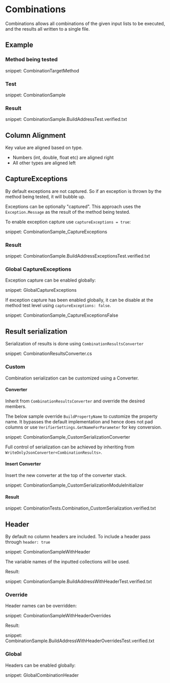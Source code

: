 # Combinations

Combinations allows all combinations of the given input lists to be executed, and the results all written to a single file.


## Example


### Method being tested

snippet: CombinationTargetMethod


### Test

snippet: CombinationSample


### Result

snippet: CombinationSample.BuildAddressTest.verified.txt


## Column Alignment

Key value are aligned based on type.

 * Numbers (int, double, float etc) are aligned right
 * All other types are aligned left


## CaptureExceptions

By default exceptions are not captured. So if an exception is thrown by the method being tested, it will bubble up.

Exceptions can be optionally "captured". This approach uses the `Exception.Message` as the result of the method being tested.

To enable exception capture use `captureExceptions = true`:

snippet: CombinationSample_CaptureExceptions


### Result

snippet: CombinationSample.BuildAddressExceptionsTest.verified.txt


### Global CaptureExceptions

Exception capture can be enabled globally:

snippet: GlobalCaptureExceptions

If exception capture has been enabled globally, it can be disable at the method test level using `captureExceptions: false`.

snippet: CombinationSample_CaptureExceptionsFalse


## Result serialization

Serialization of results is done using `CombinationResultsConverter`

snippet: CombinationResultsConverter.cs


### Custom

Combination serialization can be customized using a Converter.


#### Converter

Inherit from `CombinationResultsConverter` and override the desired members.

The below sample override `BuildPropertyName` to customize the property name. It bypasses the default implementation and hence does not pad columns or use `VerifierSettings.GetNameForParameter` for key conversion.

snippet: CombinationSample_CustomSerializationConverter

Full control of serialization can be achieved by inheriting from `WriteOnlyJsonConverter<CombinationResults>`.


#### Insert Converter

Insert the new converter at the top of the converter stack.

snippet: CombinationSample_CustomSerializationModuleInitializer


#### Result

snippet: CombinationTests.Combination_CustomSerialization.verified.txt


## Header

By default no column headers are included. To include a header pass through `header: true`

snippet: CombinationSampleWithHeader

The variable names of the inputted collections will be used.

Result:

snippet: CombinationSample.BuildAddressWithHeaderTest.verified.txt


### Override

Header names can be overridden:

snippet: CombinationSampleWithHeaderOverrides

Result:

snippet: CombinationSample.BuildAddressWithHeaderOverridesTest.verified.txt


### Global

Headers can be enabled globally:

snippet: GlobalCombinationHeader
